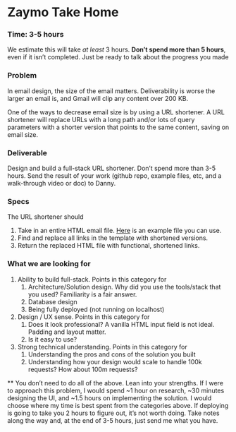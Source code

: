 # Zaymo Take Home

### Time: 3-5 hours

We estimate this will take *at least* 3 hours. **Don’t spend more than 5 hours**, even if it isn’t completed. Just be ready to talk about the progress you made

### Problem

In email design, the size of the email matters. Deliverability is worse the larger an email is, and Gmail will clip any content over 200 KB.

One of the ways to decrease email size is by using a URL shortener. A URL shortener will replace URLs with a long path and/or lots of query parameters with a shorter version that points to the same content, saving on email size.

### Deliverable

Design and build a full-stack URL shortener. Don’t spend more than 3-5 hours. Send the result of your work (github repo, example files, etc, and a walk-through video or doc) to Danny.

### Specs

The URL shortener should

1. Take in an entire HTML email file. [Here](https://drive.google.com/file/d/1B69-m085K3AslH7VG20Jvgcyi4Omzgic/view?usp=sharing) is an example file you can use.
2. Find and replace all links in the template with shortened versions.
3. Return the replaced HTML file with functional, shortened links.

### What we are looking for

1. Ability to build full-stack. Points in this category for
    1. Architecture/Solution design. Why did you use the tools/stack that you used? Familiarity is a fair answer.
    2. Database design
    3. Being fully deployed (not running on localhost)
2. Design / UX sense. Points in this category for
    1. Does it look professional? A vanilla HTML input field is not ideal. Padding and layout matter.
    2. Is it easy to use?
3. Strong technical understanding. Points in this category for
    1. Understanding the pros and cons of the solution you built
    2. Understanding how your design would scale to handle 100k requests? How about 100m requests?

** You don’t need to do all of the above. Lean into your strengths. If I were to approach this problem, I would spend ~1 hour on research, ~30 minutes designing the UI, and ~1.5 hours on implementing the solution. I would choose where my time is best spent from the categories above. If deploying is going to take you 2 hours to figure out, it’s not worth doing. Take notes along the way and, at the end of 3-5 hours, just send me what you have.